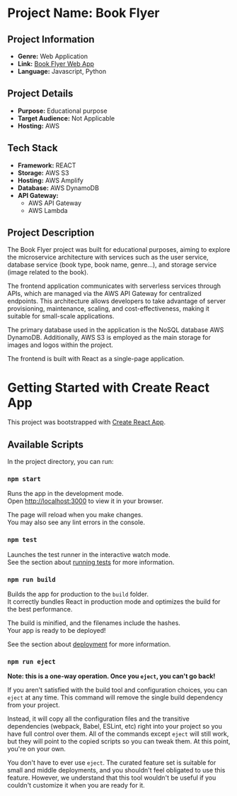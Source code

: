 # Project Name: Book Flyer

## Project Information

- **Genre:** Web Application
- **Link:** [Book Flyer Web App](#)
- **Language:** Javascript, Python

## Project Details

- **Purpose:** Educational purpose
- **Target Audience:** Not Applicable
- **Hosting:** AWS

## Tech Stack

- **Framework:** REACT 
- **Storage:** AWS S3
- **Hosting:** AWS Amplify
- **Database:** AWS DynamoDB
- **API Gateway:**
  - AWS API Gateway
  - AWS Lambda

## Project Description

The Book Flyer project was built for educational purposes, aiming to explore the microservice architecture with services such as the user service, database service (book type, book name, genre...), and storage service (image related to the book).

The frontend application communicates with serverless services through APIs, which are managed via the AWS API Gateway for centralized endpoints. This architecture allows developers to take advantage of server provisioning, maintenance, scaling, and cost-effectiveness, making it suitable for small-scale applications.

The primary database used in the application is the NoSQL database AWS DynamoDB. Additionally, AWS S3 is employed as the main storage for images and logos within the project.

The frontend is built with React as a single-page application.

# Getting Started with Create React App

This project was bootstrapped with [Create React App](https://github.com/facebook/create-react-app).

## Available Scripts

In the project directory, you can run:

### `npm start`

Runs the app in the development mode.\
Open [http://localhost:3000](http://localhost:3000) to view it in your browser.

The page will reload when you make changes.\
You may also see any lint errors in the console.

### `npm test`

Launches the test runner in the interactive watch mode.\
See the section about [running tests](https://facebook.github.io/create-react-app/docs/running-tests) for more information.

### `npm run build`

Builds the app for production to the `build` folder.\
It correctly bundles React in production mode and optimizes the build for the best performance.

The build is minified, and the filenames include the hashes.\
Your app is ready to be deployed!

See the section about [deployment](https://facebook.github.io/create-react-app/docs/deployment) for more information.

### `npm run eject`

**Note: this is a one-way operation. Once you `eject`, you can't go back!**

If you aren't satisfied with the build tool and configuration choices, you can `eject` at any time. This command will remove the single build dependency from your project.

Instead, it will copy all the configuration files and the transitive dependencies (webpack, Babel, ESLint, etc) right into your project so you have full control over them. All of the commands except `eject` will still work, but they will point to the copied scripts so you can tweak them. At this point, you're on your own.

You don't have to ever use `eject`. The curated feature set is suitable for small and middle deployments, and you shouldn't feel obligated to use this feature. However, we understand that this tool wouldn't be useful if you couldn't customize it when you are ready for it.
